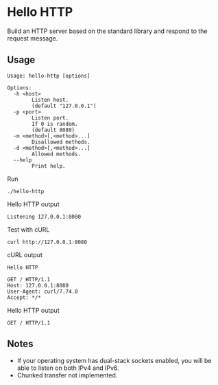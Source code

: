 # Hello HTTP

Build an HTTP server based on the standard library and respond to the request message.

## Usage

```text
Usage: hello-http [options]

Options:
  -h <host>
        Listen host.
        (default "127.0.0.1")
  -p <port>
        Listen port.
        If 0 is random.
        (default 8080)
  -m <method>[,<method>...]
        Disallowed methods.
  -d <method>[,<method>...]
        Allowed methods.
  --help
        Print help.
```

Run

```shell
./hello-http
```

Hello HTTP output

```text
Listening 127.0.0.1:8080
```

Test with cURL

```shell
curl http://127.0.0.1:8080
```

cURL output

```text
Hello HTTP

GET / HTTP/1.1
Host: 127.0.0.1:8080
User-Agent: curl/7.74.0
Accept: */*

```

Hello HTTP output

```text
GET / HTTP/1.1
```

## Notes

* If your operating system has dual-stack sockets enabled, you will be able to listen on both IPv4 and IPv6.
* Chunked transfer not implemented.
